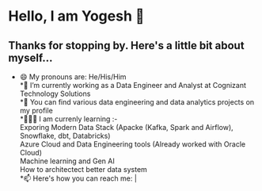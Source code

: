 # **Hello, I am Yogesh 👋**  <br>
##  **Thanks for stopping by. Here's a little bit about myself...** <br>

+ 😄 My pronouns are: He/His/Him <br>
*🔭 I’m currently working as a Data Engineer and Analyst at Cognizant Technology Solutions <br>
*🤘 You can find various data engineering and data analytics projects on my profile <br>
*🧑🏻‍🏫 I am currenly learning :- <br>
Exporing Modern Data Stack (Apacke (Kafka, Spark and Airflow), Snowflake, dbt, Databricks) <br>
Azure Cloud and Data Engineering tools (Already worked with Oracle Cloud) <br>
Machine learning and Gen AI <br>
How to architectect better data system <br>
*📫 Here's how you can reach me:  | 
